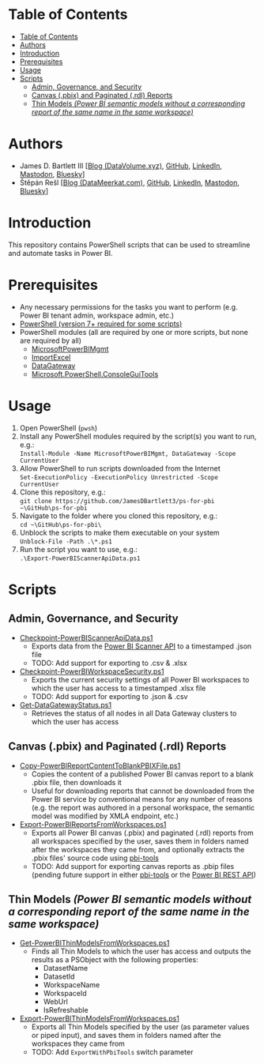 # Table of Contents
- [Table of Contents](#table-of-contents)
- [Authors](#authors)
- [Introduction](#introduction)
- [Prerequisites](#prerequisites)
- [Usage](#usage)
- [Scripts](#scripts)
  - [Admin, Governance, and Security](#admin-governance-and-security)
  - [Canvas (.pbix) and Paginated (.rdl) Reports](#canvas-pbix-and-paginated-rdl-reports)
  - [Thin Models _(Power BI semantic models without a corresponding report of the same name in the same workspace)_](#thin-models-power-bi-semantic-models-without-a-corresponding-report-of-the-same-name-in-the-same-workspace)


# Authors
- James D. Bartlett III [[Blog (DataVolume.xyz)](https://datavolume.xyz), [GitHub](https://github.com/JamesDBartlett3), [LinkedIn](https://www.linkedin.com/in/jamesdbartlett3/), [Mastodon](https://techhub.social/@JamesDBartlett3), [Bluesky](https://bsky.app/profile/jamesdbartlett3.bsky.social)]
- Štěpán Rešl [[Blog (DataMeerkat.com)](https://datameerkat.com), [GitHub](https://github.com/tirnovar), [LinkedIn](https://www.linkedin.com/in/stepan-resl/), [Mastodon](https://techhub.social/@StepanResl), [Bluesky](https://bsky.app/profile/stepanresl.bsky.social)]

# Introduction
This repository contains PowerShell scripts that can be used to streamline and automate tasks in Power BI.

# Prerequisites
- Any necessary permissions for the tasks you want to perform (e.g. Power BI tenant admin, workspace admin, etc.)
- [PowerShell (version 7+ required for some scripts)](https://docs.microsoft.com/en-us/powershell/scripting/install/installing-powershell?view=powershell-7.1)
- PowerShell modules (all are required by one or more scripts, but none are required by all)
  - [MicrosoftPowerBIMgmt](https://www.powershellgallery.com/packages/MicrosoftPowerBIMgmt)
  - [ImportExcel](https://www.powershellgallery.com/packages/ImportExcel)
  - [DataGateway](https://www.powershellgallery.com/packages/DataGateway)
  - [Microsoft.PowerShell.ConsoleGuiTools](https://www.powershellgallery.com/packages/Microsoft.PowerShell.ConsoleGuiTools)

# Usage

1. Open PowerShell (`pwsh`)
2. Install any PowerShell modules required by the script(s) you want to run, e.g.:  
`Install-Module -Name MicrosoftPowerBIMgmt, DataGateway -Scope CurrentUser`
3. Allow PowerShell to run scripts downloaded from the Internet  
`Set-ExecutionPolicy -ExecutionPolicy Unrestricted -Scope CurrentUser`
1. Clone this repository, e.g.:  
`git clone https://github.com/JamesDBartlett3/ps-for-pbi ~\GitHub\ps-for-pbi`
1. Navigate to the folder where you cloned this repository, e.g.:  
`cd ~\GitHub\ps-for-pbi\`
1. Unblock the scripts to make them executable on your system  
`Unblock-File -Path .\*.ps1`
1. Run the script you want to use, e.g.:  
`.\Export-PowerBIScannerApiData.ps1`

# Scripts

## Admin, Governance, and Security
- [Checkpoint-PowerBIScannerApiData.ps1](https://github.com/JamesDBartlett3/ps-for-pbi/blob/main/Checkpoint-PowerBIScannerApiData.ps1)
  - Exports data from the [Power BI Scanner API](https://learn.microsoft.com/en-us/power-bi/enterprise/service-admin-metadata-scanning) to a timestamped .json file
  - TODO: Add support for exporting to .csv & .xlsx
- [Checkpoint-PowerBIWorkspaceSecurity.ps1](https://github.com/JamesDBartlett3/ps-for-pbi/blob/main/Checkpoint-PowerBIWorkspaceSecurity.ps1)
  - Exports the current security settings of all Power BI workspaces to which the user has access to a timestamped .xlsx file
  - TODO: Add support for exporting to .json & .csv
- [Get-DataGatewayStatus.ps1](https://github.com/JamesDBartlett3/ps-for-pbi/blob/main/Get-DataGatewayStatus.ps1)
  - Retrieves the status of all nodes in all Data Gateway clusters to which the user has access

## Canvas (.pbix) and Paginated (.rdl) Reports
- [Copy-PowerBIReportContentToBlankPBIXFile.ps1](https://github.com/JamesDBartlett3/ps-for-pbi/blob/main/Copy-PowerBIReportContentToBlankPBIXFile.ps1)
  - Copies the content of a published Power BI canvas report to a blank .pbix file, then downloads it 
  - Useful for downloading reports that cannot be downloaded from the Power BI service by conventional means for any number of reasons (e.g. the report was authored in a personal workspace, the semantic model was modified by XMLA endpoint, etc.)
- [Export-PowerBIReportsFromWorkspaces.ps1](https://github.com/JamesDBartlett3/ps-for-pbi/blob/main/Export-PowerBIReportsFromWorkspaces.ps1)
  - Exports all Power BI canvas (.pbix) and paginated (.rdl) reports from all workspaces specified by the user, saves them in folders named after the workspaces they came from, and optionally extracts the .pbix files' source code using [pbi-tools](https://pbi.tools)
  - TODO: Add support for exporting canvas reports as .pbip files (pending future support in either [pbi-tools](https://pbi.tools) or the [Power BI REST API](https://learn.microsoft.com/en-us/rest/api/power-bi/))
  
## Thin Models _(Power BI semantic models without a corresponding report of the same name in the same workspace)_
- [Get-PowerBIThinModelsFromWorkspaces.ps1](https://github.com/JamesDBartlett3/ps-for-pbi/blob/main/Get-PowerBIThinModelsFromWorkspaces.ps1)
  - Finds all Thin Models to which the user has access and outputs the results as a PSObject with the following properties: 
    - DatasetName
    - DatasetId
    - WorkspaceName
    - WorkspaceId
    - WebUrl
    - IsRefreshable
- [Export-PowerBIThinModelsFromWorkspaces.ps1](https://github.com/JamesDBartlett3/ps-for-pbi/blob/main/Export-PowerBIThinModelsFromWorkspaces.ps1)
  - Exports all Thin Models specified by the user (as parameter values or piped input), and saves them in folders named after the workspaces they came from
  - TODO: Add `ExportWithPbiTools` switch parameter
